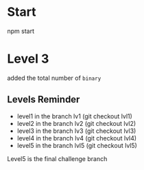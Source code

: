 # Start

npm start

# Level 3

added the total number of `binary`

## Levels Reminder

- level1 in the branch lv1 (git checkout lvl1)
- level2 in the branch lv2 (git checkout lvl2)
- level3 in the branch lv3 (git checkout lvl3)
- level4 in the branch lv4 (git checkout lvl4)
- level5 in the branch lvl5 (git checkout lvl5)

Level5 is the final challenge branch
